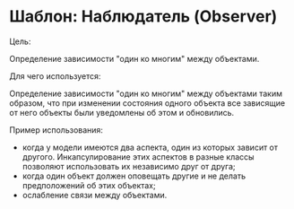 Шаблон: Наблюдатель (Observer)
=======================================================================================================
Цель:

Определение зависимости "один ко многим" между объектами.


Для чего используется:

Определение зависимости "один ко многим" между объектами таким образом, что при
изменении состояния одного объекта все зависящие от него объекты были уведомлены
об этом и обновились.


Пример использования:

- когда у модели имеются два аспекта, один из которых зависит от другого. Инкапсулирование
  этих аспектов в разные классы позволяют использовать их независимо друг от друга;
- когда один объект должен оповещать другие и не делать предположений об этих объектах;
- ослабление связи между объектами.
